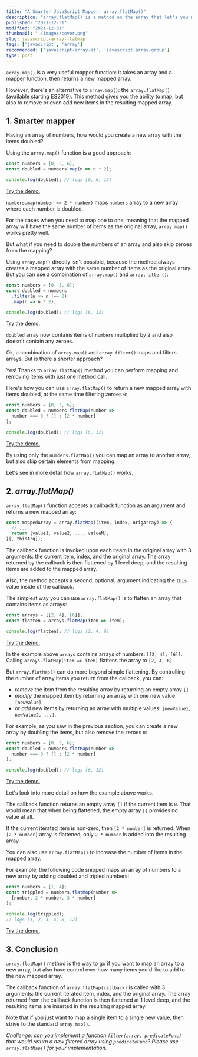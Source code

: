 ```yaml
---
title: "A Smarter JavaScript Mapper: array.flatMap()"
description: "array.flatMap() is a method on the array that let's you map elements a littler smarter."  
published: "2021-12-31"
modified: "2021-12-31"
thumbnail: "./images/cover.png"
slug: javascript-array-flatmap
tags: ['javascript', 'array']
recommended: ['javascript-array-at', 'javascript-array-group']
type: post
---
```


`array.map()` is a very useful mapper function: it takes an array and a mapper function, then returns a new mapped array.  

However, there's an alternative to `array.map()`: the `array.flatMap()` (available starting ES2019). This method gives you the ability to map, but also to remove or even add new items in the resulting mapped array.    

## 1. Smarter mapper

Having an array of numbers, how would you create a new array with the items doubled?  

Using the `array.map()` function is a good approach:

```javascript
const numbers = [0, 3, 6];
const doubled = numbers.map(n => n * 2);

console.log(doubled); // logs [0, 6, 12]
```

[Try the demo.](https://jsfiddle.net/dmitri_pavlutin/7g5fz93y/)

`numbers.map(number => 2 * number)` maps `numbers` array to a new array where each number is doubled.  

For the cases when you need to map one to one, meaning that the mapped array will have the same number of items as the original array, `array.map()` works pretty well.

But what if you need to double the numbers of an array and also skip zeroes from the mapping?  

Using `array.map()` directly isn't possible, because the method always creates a mapped array with the same number of items as the original array. But you can use a combination of `array.map()` and `array.filter()`:

```javascript
const numbers = [0, 3, 6];
const doubled = numbers
  .filter(n => n !== 0)
  .map(n => n * 2);

console.log(doubled); // logs [6, 12]
```

[Try the demo.](https://jsfiddle.net/dmitri_pavlutin/cvtjyLpo/)

`doubled` array now contains items of `numbers` multiplied by 2 and also doesn't contain any zeroes.  

Ok, a combination of `array.map()` and `array.filter()` maps and filters arrays. But is there a shorter approach?  

Yes! Thanks to `array.flatMap()` method you can perform mapping and removing items with just one method call. 

Here's how you can use `array.flatMap()` to return a new mapped array with items doubled, at the same time filtering zeroes `0`:

```javascript
const numbers = [0, 3, 6];
const doubled = numbers.flatMap(number =>
  number === 0 ? [] : [2 * number]
);

console.log(doubled); // logs [6, 12]
```

[Try the demo.](https://jsfiddle.net/dmitri_pavlutin/j945qunz/)

By using only the `numbers.flatMap()` you can map an array to another array, but also skip certain elements from mapping.  

Let's see in more detail how `array.flatMap()` works.  

## 2. *array.flatMap()*

`array.flatMap()` function accepts a callback function as an argument and returns a new mapped array:

```javascript
const mappedArray = array.flatMap((item, index, origArray) => {
  // ...
  return [value1, value2, ..., valueN];
}[, thisArg]);
```

The callback function is invoked upon each iteam in the original array with 3 arguments: the current item, index, and the original array. The array returned by the callback is then flattened by 1 level deep, and the resulting items are added to the mapped array.  

Also, the method accepts a second, optional, argument indicating the `this` value inside of the callback.  

The simplest way you can use `array.flatMap()` is to flatten an array that contains items as arrays:

```javascript
const arrays = [[2, 4], [6]];
const flatten = arrays.flatMap(item => item);

console.log(flatten); // logs [2, 4, 6]
```

[Try the demo.](https://jsfiddle.net/dmitri_pavlutin/5rwvcz17/)

In the example above `arrays` contains arrays of numbers: `[[2, 4], [6]]`. Calling `arrays.flatMap(item => item)` flattens the array to `[2, 4, 6]`.  

But `array.flatMap()` can do more beyond simple flattening. By controlling the number of array items you return from the callback, you can:

* *remove* the item from the resulting array by returning an empty array `[]`
* *modify* the mapped item by returning an array with one new value `[newValue]`
* or *add* new items by returning an array with multiple values: `[newValue1, newValue2, ...]`.  

For example, as you saw in the previous section, you can create a new array by doubling the items, but also remove the zeroes `0`:

```javascript
const numbers = [0, 3, 6];
const doubled = numbers.flatMap(number =>
  number === 0 ? [] : [2 * number]
);

console.log(doubled); // logs [6, 12]
```

[Try the demo.](https://jsfiddle.net/dmitri_pavlutin/av1w9jd3/)

Let's look into more detail on how the example above works.  

The callback function returns an empty array `[]` if the current item is `0`. That would mean that when being flattened, the empty array `[]` provides no value at all.  

If the current iterated item is non-zero, then `[2 * number]` is returned. When `[2 * number]` array is flattened, only `2 * number` is added into the resulting array.  

You can also use `array.flatMap()` to increase the number of items in the mapped array. 

For example, the following code snipped maps an array of numbers to a new array by adding doubled and tripled numbers:

```javascript
const numbers = [1, 4];
const trippled = numbers.flatMap(number =>
  [number, 2 * number, 3 * number]
);

console.log(trippled);
// logs [1, 2, 3, 4, 8, 12]
```

[Try the demo.](https://jsfiddle.net/dmitri_pavlutin/k7p2x1ar/)

## 3. Conclusion

`array.flatMap()` method is the way to go if you want to map an array to a new array, but also have control over how many items you'd like to add to the new mapped array.  

The callback function of `array.flatMap(callback)` is called with 3 arguments: the current iterated item, index, and the original array. The array returned from the callback function is then flattened at 1 level deep, and the resulting items are inserted in the resulting mapped array.  

Note that if you just want to map a single item to a single new value, then strive to the standard `array.map()`.  

*Challenge: can you implement a function `filter(array, predicateFunc)` that would return a new filtered array using `predicateFunc`? Please use `array.flatMap()` for your implementation.*
